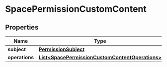 # SpacePermissionCustomContent

## Properties
Name | Type | Description | Notes
------------ | ------------- | ------------- | -------------
**subject** | [**PermissionSubject**](PermissionSubject.md) |  | 
**operations** | [**List&lt;SpacePermissionCustomContentOperations&gt;**](SpacePermissionCustomContentOperations.md) |  | 
